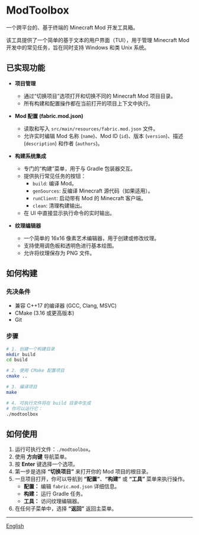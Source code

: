# ModToolbox

一个跨平台的、基于终端的 Minecraft Mod 开发工具箱。

该工具提供了一个简单的基于文本的用户界面（TUI），用于管理 Minecraft Mod 开发中的常见任务，旨在同时支持 Windows 和类 Unix 系统。

## 已实现功能

- **项目管理**
  - 通过“切换项目”选项打开和切换不同的 Minecraft Mod 项目目录。
  - 所有构建和配置操作都在当前打开的项目上下文中执行。

- **Mod 配置 (fabric.mod.json)**
  - 读取和写入 `src/main/resources/fabric.mod.json` 文件。
  - 允许实时编辑 Mod 名称 (`name`)、Mod ID (`id`)、版本 (`version`)、描述 (`description`) 和作者 (`authors`)。

- **构建系统集成**
  - 专门的“构建”菜单，用于与 Gradle 包装器交互。
  - 提供执行常见任务的按钮：
    - `build`: 编译 Mod。
    - `genSources`: 反编译 Minecraft 源代码（如果适用）。
    - `runClient`: 启动带有 Mod 的 Minecraft 客户端。
    - `clean`: 清理构建输出。
  - 在 UI 中直接显示执行命令的实时输出。

- **纹理编辑器**
  - 一个简单的 16x16 像素艺术编辑器，用于创建或修改纹理。
  - 支持使用调色板和透明色进行基本绘图。
  - 允许将纹理保存为 PNG 文件。

## 如何构建

### 先决条件
- 兼容 C++17 的编译器 (GCC, Clang, MSVC)
- CMake (3.16 或更高版本)
- Git

### 步骤

```bash
# 1. 创建一个构建目录
mkdir build
cd build

# 2. 使用 CMake 配置项目
cmake ..

# 3. 编译项目
make

# 4. 可执行文件将在 build 目录中生成
# 你可以运行它：
./modtoolbox
```

## 如何使用

1.  运行可执行文件：`./modtoolbox`。
2.  使用 **方向键** 导航菜单。
3.  按 **Enter** 键选择一个选项。
4.  第一步是选择 **“切换项目”** 来打开你的 Mod 项目的根目录。
5.  一旦项目打开，你可以导航到 **“配置”**、**“构建”** 或 **“工具”** 菜单来执行操作。
    *   **配置：** 编辑 `fabric.mod.json` 详细信息。
    *   **构建：** 运行 Gradle 任务。
    *   **工具：** 访问纹理编辑器。
6.  在任何子菜单中，选择 **“返回”** 返回主菜单。

---

[English](README.md)
